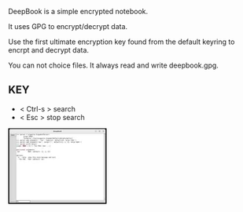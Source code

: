 DeepBook is a simple encrypted notebook.

It uses GPG to encrypt/decrypt data.

Use the first ultimate encryption key found from the default keyring
to encrpt and decrypt data.

You can not choice files.  It always read and write deepbook.gpg.

## KEY

 - < Ctrl-s >   search
 - < Esc >      stop search

![Example](img/example1.jpg)
